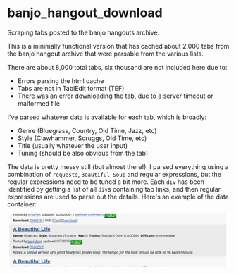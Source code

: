 # banjo_hangout_download

Scraping tabs posted to the banjo hangouts archive.

This is a minimally functional version that has cached about 2,000 tabs from the
banjo hangout archive that were parsable from the various lists.

There are about 8,000 total tabs, six thousand are not included here due to:

*   Errors parsing the html cache
*   Tabs are not in TablEdit format (TEF)
*   There was an error downloading the tab, due to a server timeout or malformed
    file

I've parsed whatever data is available for each tab, which is broadly:

*   Genre (Bluegrass, Country, Old Time, Jazz, etc)
*   Style (Clawhammer, Scruggs, Old Time, etc)
*   Title (usually whatever the user input)
*   Tuning (should be also obvious from the tab)

The data is pretty messy still (but almost there!). I parsed everything using a
combination of `requests`, `Beautiful Soup` and regular expressions, but the
regular expressions need to be tuned a bit more. Each `div` has been identified
by getting a list of all `div`s containing tab links, and then regular
expressions are used to parse out the details. Here's an example of the data
container:

![Container](img/hangout_example.png)
